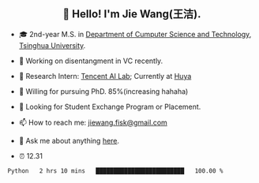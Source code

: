 <!-- ### Hi there 👋-->
<h2 align="center">👋 Hello! I'm Jie Wang(王洁).</h2>

<!--
**inconnu11/inconnu11** is a ✨ _special_ ✨ repository because its `README.md` (this file) appears on your GitHub profile.-->


- :mortar_board: 2nd-year M.S. in [Department of Cumputer Science and Technology](http://www.cs.tsinghua.edu.cn), [Tsinghua University](https://www.tsinghua.edu.cn).
- 🔭 Working on disentangment in VC recently.
- :briefcase: Research Intern: [Tencent AI Lab](https://ai.tencent.com/ailab/zh/index); Currently at [Huya](https://www.huya.com)

- :battery: Willing for pursuing PhD. 85%(increasing hahaha)
- :satellite: Looking for Student Exchange Program or Placement.
- 📫 How to reach me: jiewang.fisk@gmail.com
- 💬 Ask me about anything [here](https://github.com/inconnu11/inconnu11/issues).

- :alarm_clock:  12.31



<!--START_SECTION:waka-->
```text
Python   2 hrs 10 mins   █████████████████████████   100.00 % 
```
<!--END_SECTION:waka-->




